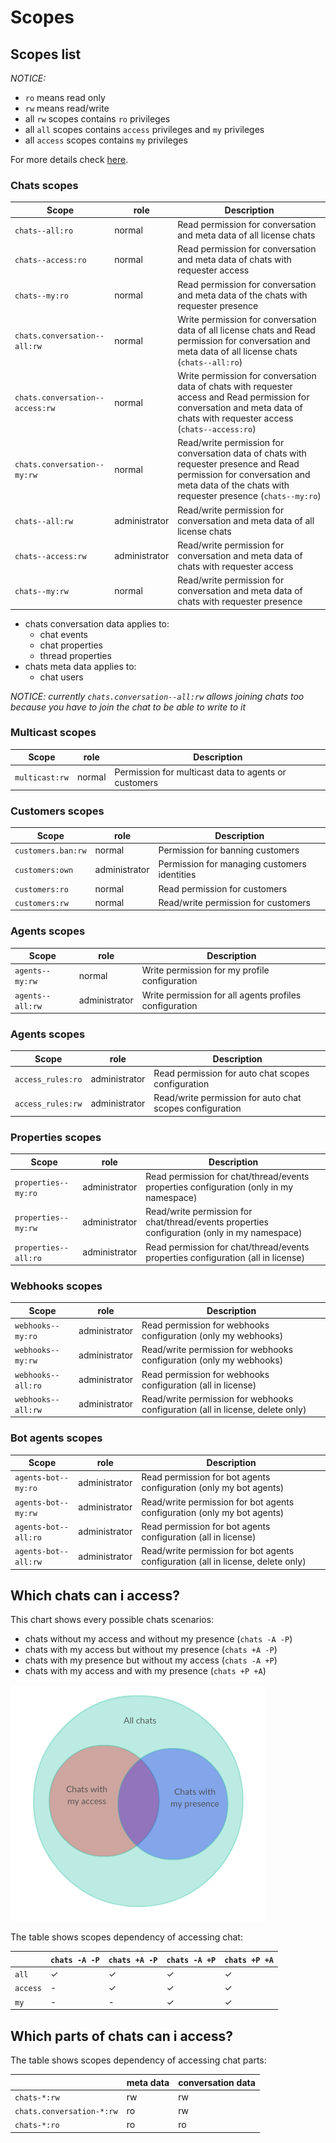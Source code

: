 # Scopes

## Scopes list

_NOTICE:_

- `ro` means read only
- `rw` means read/write
- all `rw` scopes contains `ro` privileges
- all `all` scopes contains `access` privileges and `my` privileges
- all `access` scopes contains `my` privileges

For more details check [here](../services/sso/typedef.go).

### Chats scopes

| Scope                           | role          | Description                                                                                                                                                                           |
| ------------------------------- | ------------- | ------------------------------------------------------------------------------------------------------------------------------------------------------------------------------------- |
| `chats--all:ro`                 | normal        | Read permission for conversation and meta data of all license chats                                                                                                                   |
| `chats--access:ro`              | normal        | Read permission for conversation and meta data of chats with requester access                                                                                                         |
| `chats--my:ro`                  | normal        | Read permission for conversation and meta data of the chats with requester presence                                                                                                   |
| `chats.conversation--all:rw`    | normal        | Write permission for conversation data of all license chats and Read permission for conversation and meta data of all license chats (`chats--all:ro`)                                 |
| `chats.conversation--access:rw` | normal        | Write permission for conversation data of chats with requester access and Read permission for conversation and meta data of chats with requester access (`chats--access:ro`)          |
| `chats.conversation--my:rw`     | normal        | Read/write permission for conversation data of chats with requester presence and Read permission for conversation and meta data of the chats with requester presence (`chats--my:ro`) |
| `chats--all:rw`                 | administrator | Read/write permission for conversation and meta data of all license chats                                                                                                             |
| `chats--access:rw`              | administrator | Read/write permission for conversation and meta data of chats with requester access                                                                                                   |
| `chats--my:rw`                  | normal        | Read/write permission for conversation and meta data of chats with requester presence                                                                                                 |

- chats conversation data applies to:
  - chat events
  - chat properties
  - thread properties
- chats meta data applies to:
  - chat users

_NOTICE: currently `chats.conversation--all:rw` allows joining chats too because you have to join the chat to be able to write to it_

### Multicast scopes

| Scope          | role   | Description                                          |
| -------------- | ------ | ---------------------------------------------------- |
| `multicast:rw` | normal | Permission for multicast data to agents or customers |

### Customers scopes

| Scope              | role          | Description                                  |
| ------------------ | ------------- | -------------------------------------------- |
| `customers.ban:rw` | normal        | Permission for banning customers             |
| `customers:own`    | administrator | Permission for managing customers identities |
| `customers:ro`     | normal        | Read permission for customers                |
| `customers:rw`     | normal        | Read/write permission for customers          |

### Agents scopes

| Scope            | role          | Description                                            |
| ---------------- | ------------- | ------------------------------------------------------ |
| `agents--my:rw`  | normal        | Write permission for my profile configuration          |
| `agents--all:rw` | administrator | Write permission for all agents profiles configuration |

### Agents scopes

| Scope             | role          | Description                                              |
| ----------------- | ------------- | -------------------------------------------------------- |
| `access_rules:ro` | administrator | Read permission for auto chat scopes configuration       |
| `access_rules:rw` | administrator | Read/write permission for auto chat scopes configuration |

### Properties scopes

| Scope                | role          | Description                                                                                  |
| -------------------- | ------------- | -------------------------------------------------------------------------------------------- |
| `properties--my:ro`  | administrator | Read permission for chat/thread/events properties configuration (only in my namespace)       |
| `properties--my:rw`  | administrator | Read/write permission for chat/thread/events properties configuration (only in my namespace) |
| `properties--all:ro` | administrator | Read permission for chat/thread/events properties configuration (all in license)             |

### Webhooks scopes

| Scope              | role          | Description                                                                    |
| ------------------ | ------------- | ------------------------------------------------------------------------------ |
| `webhooks--my:ro`  | administrator | Read permission for webhooks configuration (only my webhooks)                  |
| `webhooks--my:rw`  | administrator | Read/write permission for webhooks configuration (only my webhooks)            |
| `webhooks--all:ro` | administrator | Read permission for webhooks configuration (all in license)                    |
| `webhooks--all:rw` | administrator | Read/write permission for webhooks configuration (all in license, delete only) |

### Bot agents scopes

| Scope                | role          | Description                                                                      |
| -------------------- | ------------- | -------------------------------------------------------------------------------- |
| `agents-bot--my:ro`  | administrator | Read permission for bot agents configuration (only my bot agents)                |
| `agents-bot--my:rw`  | administrator | Read/write permission for bot agents configuration (only my bot agents)          |
| `agents-bot--all:ro` | administrator | Read permission for bot agents configuration (all in license)                    |
| `agents-bot--all:rw` | administrator | Read/write permission for bot agents configuration (all in license, delete only) |

## Which chats can i access?

This chart shows every possible chats scenarios:

- chats without my access and without my presence (`chats -A -P`)
- chats with my access but without my presence (`chats +A -P`)
- chats with my presence but without my access (`chats -A +P`)
- chats with my access and with my presence (`chats +P +A`)

![](./chats.png)

The table shows scopes dependency of accessing chat:

|          | `chats -A -P` | `chats +A -P` | `chats -A +P` | `chats +P +A` |
| -------- | ------------- | ------------- | ------------- | ------------- |
| `all`    | ✓             | ✓             | ✓             | ✓             |
| `access` | -             | ✓             | ✓             | ✓             |
| `my`     | -             | -             | ✓             | ✓             |

## Which parts of chats can i access?

The table shows scopes dependency of accessing chat parts:

|                           | meta data | conversation data |
| ------------------------- | --------- | ----------------- |
| `chats-*:rw`              | rw        | rw                |
| `chats.conversation-*:rw` | ro        | rw                |
| `chats-*:ro`              | ro        | ro                |
